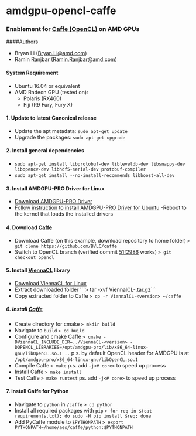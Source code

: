 # amdgpu-opencl-caffe
### Enablement for [Caffe (OpenCL)](https://github.com/BVLC/caffe/tree/opencl) on AMD GPUs

####Authors

- Bryan Li (Bryan.Li@amd.com)
- Ramin Ranjbar (Ramin.Ranjbar@amd.com)


#### System Requirement
- Ubuntu 16.04 or equivalent 
- AMD Radeon GPU (tested on):
	- Polaris (RX460)
	- Fiji (R9 Fury, Fury X)


#### 1. Update to latest Canonical release
- Update the apt metadata: ```sudo apt-get update```
- Upgrade the packages: ```sudo apt-get upgrade```

#### 2. Install general dependencies
- ```sudo apt-get install libprotobuf-dev libleveldb-dev libsnappy-dev libopencv-dev libhdf5-serial-dev protobuf-compiler```
- ```sudo apt-get install --no-install-recommends libboost-all-dev```


#### 3. Install AMDGPU-PRO Driver for Linux
- [Download AMDGPU-PRO Driver](http://support.amd.com/en-us/kb-articles/Pages/AMDGPU-PRO-Driver-for-Linux-Release-Notes.aspx)
- [Follow instruction to install AMDGPU-PRO Driver for Ubuntu](http://support.amd.com/en-us/kb-articles/Pages/AMDGPU-PRO-Install.aspx)
-Reboot to the kernel that loads the installed drivers


#### 4. Download [Caffe](https://github.com/BVLC/caffe)
- Download Caffe (on this example, download repository to home folder)
	```> git clone https://github.com/BVLC/caffe```
- Switch to OpenCL branch (verified commit [51f2986](https://github.com/BVLC/caffe/tree/51f2986ee0c3955bfaaa495b25e9a1d0a7036c26) works)
	```> git checkout opencl```


#### 5. Install [ViennaCL](http://viennacl.sourceforge.net/) library
- [Download ViennaCL for Linux](http://viennacl.sourceforge.net/viennacl-download.html)
- Extract downloaded folder
	'``> tar -xvf ViennalCL-<version>.tar.gz```
- Copy extracted folder to Caffe
	```> cp -r ViennalCL-<version> ~/caffe```


##### 6. Install [Caffe](https://github.com/BVLC/caffe)
- Create directory for cmake
	```> mkdir build```
- Navigate to `build` 
	```> cd build```
- Configure and cmake Caffe
	```> cmake -DViennaCL_INCLUDE_DIR=../ViennaCL-<version> -DOPENCL_LIBRARIES=/opt/amdgpu-pro/lib/x86_64-linux-gnu/libOpenCL.so.1 ..```
    p.s. by default OpenCL header for AMDGPU is at `/opt/amdgpu-pro/x86_64-linux-gnu/libOpenCL.so.1`
- Compile Caffe
	```> make```
	p.s. add `-j<# core>` to speed up process
- Install Caffe
	```> make install```
- Test Caffe
	```> make runtest```
	ps. add `-j<# core>` to speed up process


#### 7. Install Caffe for Python
- Navigate to `python` in `/caffe`
	```> cd python```
- Install all required packages with `pip`
	```> for req in $(cat requirements.txt); do sudo -H pip install $req; done```
- Add PyCaffe module to `$PYTHONPATH`
	```> export PYTHONPATH=/home/aes/caffe/python:$PYTHONPATH```
